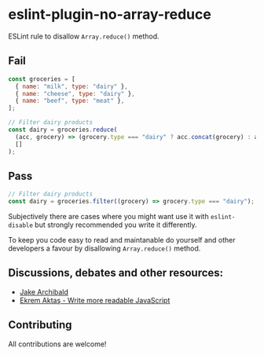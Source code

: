 # eslint-plugin-no-array-reduce

ESLint rule to disallow `Array.reduce()` method.

<!--
## Install

```bash
npm install eslint-plugin-no-array-reduce
```

and add plugin to `.eslintrc.json` file `extends` array:
```json
"extends": [
  "plugin:no-array-reduce"
],
```
-->

## Fail

```js
const groceries = [
  { name: "milk", type: "dairy" },
  { name: "cheese", type: "dairy" },
  { name: "beef", type: "meat" },
];

// Filter dairy products
const dairy = groceries.reduce(
  (acc, grocery) => (grocery.type === "dairy" ? acc.concat(grocery) : acc),
  []
);
```

## Pass

```js
// Filter dairy products
const dairy = groceries.filter((grocery) => grocery.type === "dairy");
```

Subjectively there are cases where you might want use it with `eslint-disable` but strongly recommended you write it differently.

To keep you code easy to read and maintanable do yourself and other developers a favour by disallowing `Array.reduce()` method.

## Discussions, debates and other resources:

- [Jake Archibald](https://twitter.com/jaffathecake/status/1213077702300852224)
- [Ekrem Aktaş - Write more readable JavaScript](https://betterprogramming.pub/think-again-before-you-use-array-reduce-28f785b5aea9)

## Contributing

All contributions are welcome!

